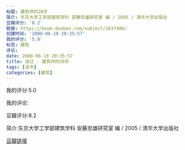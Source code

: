 ```yaml
---
标题: 建筑师的20岁
简介: 东京大学工学部建筑学科 安藤忠雄研究室 编 / 2005 / 清华大学出版社
豆瓣评分: '8.2'
链接: https://book.douban.com/subject/1637486/
创建时间: '2008-06-18 20:35:57'
我的评分: '5.0'
标签: 建筑
评论:
date: 2008-06-18 20:35:57
title: 读过 - 建筑师的20岁
tags: [读书]
categories: [建筑]
---
```


我的评分:5.0

我的评论:

豆瓣评分:8.2

简介:东京大学工学部建筑学科 安藤忠雄研究室 编 / 2005 / 清华大学出版社

[豆瓣链接](https://book.douban.com/subject/1637486/)

